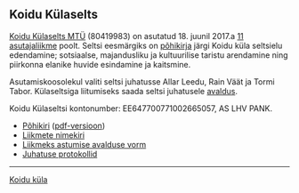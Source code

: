 ## Koidu Külaselts

[Koidu Külaselts MTÜ](https://ariregister.rik.ee/ettevotja?lang=est&id=9000188404) (80419983) on asutatud 18. juunil 2017.a [11 asutajaliikme](/selts/liikmed.html) poolt. Seltsi eesmärgiks on [põhikirja](/selts/pohikiri_80419983_689415.pdf) järgi Koidu küla seltsielu edendamine; sotsiaalse, majandusliku ja kultuurilise taristu arendamine ning piirkonna elanike huvide esindamine ja kaitsmine.

Asutamiskoosolekul valiti seltsi juhatusse Allar Leedu, Rain Väät ja Tormi Tabor. Külaseltsiga liitumiseks saada seltsi juhatusele [avaldus](https://docs.google.com/forms/d/e/1FAIpQLSccq4ihdISOzpQH3zzK_hIrY-BxuZDZcVk6xCQJCQeTmX_McQ/viewform).

Koidu Külaseltsi kontonumber: EE647700771002665057, AS LHV PANK.

- [Põhikiri](pohikiri.md) ([pdf-versioon](pohikiri_80419983_689415.pdf))
- [Liikmete nimekiri](liikmed.md)
- [Liikmeks astumise avalduse vorm](https://docs.google.com/forms/d/e/1FAIpQLSccq4ihdISOzpQH3zzK_hIrY-BxuZDZcVk6xCQJCQeTmX_McQ/viewform)
- [Juhatuse protokollid](/selts/juhatus)

---
[Koidu küla](http://koidukyla.ee/)
